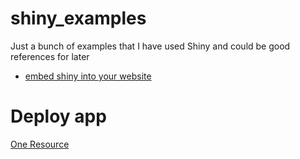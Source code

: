 # shiny_examples

Just a bunch of examples that I have used Shiny and could be good references for later

* [embed shiny into your website](https://datasciencegenie.com/how-to-embed-a-shiny-app-on-website/)

# Deploy app
[One Resource](https://hosting.analythium.io/)
